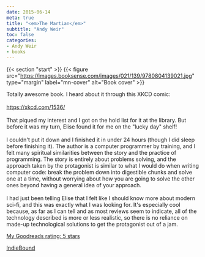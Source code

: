 ```yaml
---
date: 2015-06-14
meta: true
title: "<em>The Martian</em>"
subtitle: "Andy Weir"
toc: false
categories:
- Andy Weir
- books
---
```


{{< section "start" >}}
{{< figure src="https://images.booksense.com/images/021/139/9780804139021.jpg" type="margin" label="mn-cover" alt="Book cover" >}}

Totally awesome book. I heard about it through this XKCD comic:<br /><br /><a target="_blank" href="https://xkcd.com/1536/" rel="nofollow noopener">https://xkcd.com/1536/</a><br /><br />That piqued my interest and I got on the hold list for it at the library. But before it was my turn, Elise found it for me on the "lucky day" shelf! <br /><br />I couldn't put it down and I finished it in under 24 hours (though I did sleep before finishing it). The author is a computer programmer by training, and I felt many spiritual similarities between the story and the practice of programming. The story is entirely about problems solving, and the approach taken by the protagonist is similar to what I would do when writing computer code: break the problem down into digestible chunks and solve one at a time, without worrying about how you are going to solve the other ones beyond having a general idea of your approach.<br /><br />I had just been telling Elise that I felt like I should know more about modern sci-fi, and this was exactly what I was looking for. It's especially cool because, as far as I can tell and as most reviews seem to indicate, all of the technology described is more or less realistic, so there is no reliance on made-up technological solutions to get the protagonist out of a jam.

[My Goodreads rating: 5 stars](https://www.goodreads.com/review/show/1307132100)  

[IndieBound](https://www.indiebound.org/book/9780804139021)
